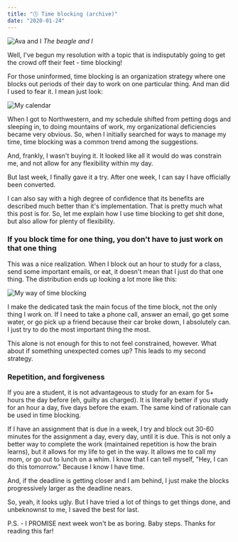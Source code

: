```yaml
---
title: "🕔 Time blocking (archive)"
date: "2020-01-24"
---
```


![Ava and I](https://assets.website-files.com/5d5daf6d8ec6a150046c9488/5e2b75f552301a66d911f75a_ava%20and%20I.jpg)
*The beagle and I*

Well, I've begun my resolution with a topic that is indisputably going to get the crowd off their feet - time blocking!

For those uninformed, time blocking is an organization strategy where one blocks out periods of their day to work on one particular thing. And man did I used to fear it. I mean just look:

![My calendar](https://assets.website-files.com/5d5daf6d8ec6a150046c9488/5e2b7a643ae71ef35a00bd96_Cal-p-2000.png)

When I got to Northwestern, and my schedule shifted from petting dogs and sleeping in, to doing mountains of work, my organizational deficiencies became very obvious. So, when I initially searched for ways to manage my time, time blocking was a common trend among the suggestions.

And, frankly, I wasn't buying it. It looked like all it would do was constrain me, and not allow for any flexibility within my day.

But last week, I finally gave it a try. After one week, I can say I have officially been converted.

I can also say with a high degree of confidence that its benefits are described much better than it's implementation. That is pretty much what this post is for. So, let me explain how I use time blocking to get shit done, but also allow for plenty of flexibility.

### If you block time for one thing, you don't have to just work on that one thing

This was a nice realization. When I block out an hour to study for a class, send some important emails, or eat, it doesn't mean that I just do that one thing. The distribution ends up looking a lot more like this:

![My way of time blocking](https://assets.website-files.com/5d5daf6d8ec6a150046c9488/5e2b791752301a2c9d121843_SmartSelect_20200124-170829_Squid.jpg)

I make the dedicated task the main focus of the time block, not the only thing I work on. If I need to take a phone call, answer an email, go get some water, or go pick up a friend because their car broke down, I absolutely can. I just try to do the most important thing the most.

This alone is not enough for this to not feel constrained, however. What about if something unexpected comes up? This leads to my second strategy.

### Repetition, and forgiveness

If you are a student, it is not advantageous to study for an exam for 5+ hours the day before (eh, guilty as charged). It is literally better if you study for an hour a day, five days before the exam. The same kind of rationale can be used in time blocking.‍

If I have an assignment that is due in a week, I try and block out 30-60 minutes for the assignment a day, every day, until it is due. This is not only a better way to complete the work (maintained repetition is how the brain learns), but it allows for my life to get in the way. It allows me to call my mom, or go out to lunch on a whim. I know that I can tell myself, "Hey, I can do this tomorrow." Because I know I have time.‍

And, if the deadline is getting closer and I am behind, I just make the blocks progressively larger as the deadline nears.‍

So, yeah, it looks ugly. But I have tried a lot of things to get things done, and unbeknownst to me, I saved the best for last.‍

P.S. - I PROMISE next week won't be as boring. Baby steps. Thanks for reading this far!
